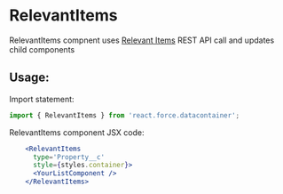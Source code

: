 # RelevantItems

RelevantItems compnent uses [Relevant Items](https://developer.salesforce.com/docs/atlas.en-us.api_rest.meta/api_rest/resources_relevant_items.htm) REST API call and updates child components


## Usage:

Import statement:

```jsx
import { RelevantItems } from 'react.force.datacontainer';
```

RelevantItems component JSX code:

```jsx
    <RelevantItems
      type='Property__c'
      style={styles.container}>
      <YourListComponent />
    </RelevantItems>
```
